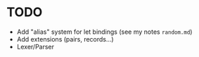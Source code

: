# TODO

- Add "alias" system for let bindings (see my notes `random.md`)
- Add extensions (pairs, records...)
- Lexer/Parser
